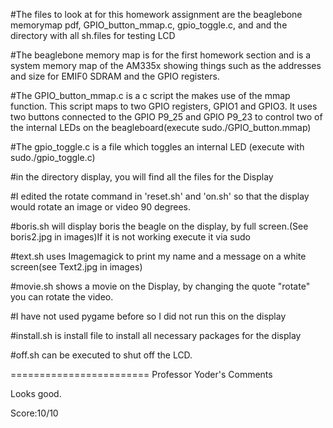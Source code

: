 #The files to look at for this homework assignment are the beaglebone memorymap pdf, GPIO_button_mmap.c, gpio_toggle.c, and and the directory with all sh.files for testing LCD

#The beaglebone memory map is for the first homework section and is a system memory map of the AM335x showing things such as the addresses and size for EMIF0 SDRAM and the GPIO registers.

#The GPIO_button_mmap.c is a c script the makes use of the mmap function. This script maps to two GPIO registers, GPIO1 and GPIO3. It uses two buttons connected to the GPIO P9_25 and GPIO P9_23 to control two of the internal LEDs on the beagleboard(execute sudo./GPIO_button.mmap)

#The gpio_toggle.c is a file which toggles an internal LED (execute with sudo./gpio_toggle.c)

#in the directory display, you will find all the files for the Display

#I edited the rotate command in 'reset.sh' and 'on.sh' so that the display would rotate an image or video 90 degrees.

#boris.sh will display boris the beagle on the display, by full screen.(See boris2.jpg in images)If it is not working execute it via sudo

#text.sh uses Imagemagick to print my name and a message on a white screen(see Text2.jpg in images)

#movie.sh shows a movie on the Display, by changing the quote "rotate" you can rotate the video. 

#I have not used pygame before so I did not run this on the display

#install.sh is install file to install all necessary packages for the display

#off.sh can be executed to shut off the LCD.

========================
Professor Yoder's Comments

Looks good.

Score:10/10